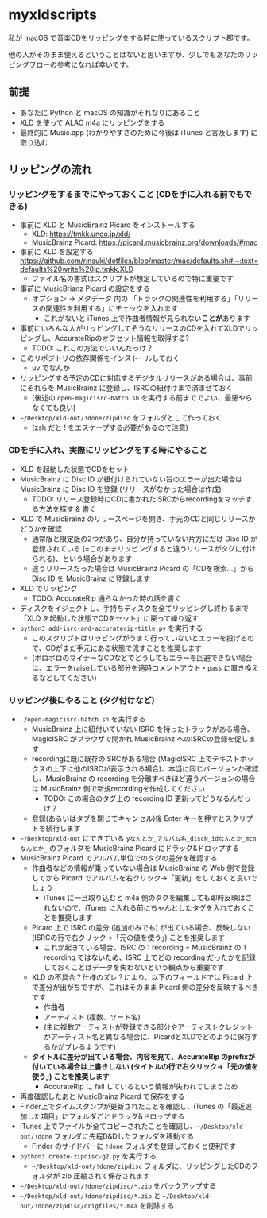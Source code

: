 # myxldscripts

私が macOS で音楽CDをリッピングをする時に使っているスクリプト郡です。

他の人がそのまま使えるということはないと思いますが、少しでもあなたのリッピングフローの参考になれば幸いです。

## 前提

* あなたに Python と macOS の知識がそれなりにあること
* XLD を使って ALAC m4a にリッピングをする
* 最終的に Music.app (わかりやすさのために今後は iTunes と言及します) に取り込む

## リッピングの流れ

### リッピングをするまでにやっておくこと (CDを手に入れる前でもできる)

* 事前に XLD と MusicBrainz Picard をインストールする
  * XLD: https://tmkk.undo.jp/xld/
  * MusicBrainz Picard: https://picard.musicbrainz.org/downloads/#mac
* 事前に XLD を設定する https://github.com/rinsuki/dotfiles/blob/master/mac/defaults.sh#:~:text=defaults%20write%20jp.tmkk.XLD
  * ファイル名の書式はスクリプトが想定しているので特に重要です
* 事前に MusicBrianz Picard の設定をする
  * オプション → メタデータ 内の 「トラックの関連性を利用する」「リリースの関連性を利用する」にチェックを入れます
    * これがないと iTunes 上で作曲者情報が見られない**ことが**あります
* 事前にいろんな人がリッピングしてそうなリリースのCDを入れてXLDでリッピングし、AccurateRipのオフセット情報を取得する?
  * TODO: これこの方法でいいんだっけ？
* このリポジトリの依存関係をインストールしておく
  * uv でなんか
* リッピングする予定のCDに対応するデジタルリリースがある場合は、事前にそれらを MusicBrainz に登録し、ISRCの紐付けまで済ませておく
  * (後述の `open-magicisrc-batch.sh` を実行する前まででよい、最悪やらなくても良い)
* `~/Desktop/xld-out/!done/zipdisc` をフォルダとして作っておく
  * (zsh だと ! をエスケープする必要があるので注意)

### CDを手に入れ、実際にリッピングをする時にやること

* XLD を起動した状態でCDをセット
* MusicBrainz に Disc ID が紐付けられていない旨のエラーが出た場合は MusicBrainz に Disc ID を登録 (リリースがなかった場合は作成)
  * TODO: リリース登録時にCDに書かれたISRCからrecordingをマッチする方法を探す & 書く
* XLD で MusicBrainz のリリースページを開き、手元のCDと同じリリースかどうかを確認
  * 通常版と限定版の2つがあり、自分が持っていない片方にだけ Disc ID が登録されている (=このままリッピングすると違うリリースがタグに付けられる)、という場合があります
  * 違うリリースだった場合は MusicBrainz Picard の「CDを検索…」から Disc ID を MusicBrainz に登録します
* XLD でリッピング
  * TODO: AccurateRip 通らなかった時の話を書く
* ディスクをイジェクトし、手持ちディスクを全てリッピングし終わるまで「XLD を起動した状態でCDをセット」に戻って繰り返す
* `python3 add-isrc-and-accuraterip-title.py` を実行する
  * このスクリプトはリッピングがうまく行っていないとエラーを投げるので、CDがまだ手元にある状態で流すことを推奨します
  * (ボロボロのマイナーなCDなどでどうしてもエラーを回避できない場合は、エラーをraiseしている部分を適時コメントアウト・`pass` に置き換えるなどしてください)

### リッピング後にやること (タグ付けなど)

* `./open-magicisrc-batch.sh` を実行する
  * MusicBrainz 上に紐付いていない ISRC を持ったトラックがある場合、MagicISRC がブラウザで開かれ MusicBrainz へのISRCの登録を促します
  * recordingに既に既存のISRCがある場合 (MagicISRC 上でテキストボックスの上下に他のISRCが表示される場合)、本当に同じバージョンか確認し、MusicBrainz の recording を分離すべきほど違うバージョンの場合は MusicBrainz 側で新規recordingを作成してください
    * TODO: この場合のタグ上の recording ID 更新ってどうなるんだっけ？
  * 登録(あるいはタブを閉じてキャンセル)後 Enter キーを押すとスクリプトを続行します
* `~/Desktop/xld-out` にできている `yなんとか_アルバム名_discN_idなんとか_mcnなんとか_` のフォルダを MusicBrainz Picard にドラッグ&ドロップする
* MusicBrainz Picard でアルバム単位でのタグの差分を確認する
  * 作曲者などの情報が乗っていない場合は MusicBrainz の Web 側で登録してから Picard でアルバムを右クリック→「更新」をしておくと良いでしょう
    * iTunes に一旦取り込むと m4a 側のタグを編集しても即時反映はされないので、iTunes に入れる前にちゃんとしたタグを入れておくことを推奨します
  * Picard 上で ISRC の差分 (追加のみでも) が出ている場合、反映しない (ISRCの行で右クリック→「元の値を使う」) ことを推奨します
    * これが起きている場合、ISRC の 1 recording = MusicBrainz の 1 recording ではないため、ISRC 上でどの recording だったかを記録しておくことはデータを失わないという観点から重要です
  * XLD の不具合？仕様のズレ？により、以下のフィールドでは Picard 上で差分が出がちですが、これはそのまま Picard 側の差分を反映するべきです
    * 作曲者
    * アーティスト (複数、ソート名)
    * (主に複数アーティストが登録できる部分やアーティストクレジットがアーティスト名と異なる場合に、PicardとXLDでどのように保存するかがブレるようです)
  * **タイトルに差分が出ている場合、内容を見て、AccurateRip のprefixが付いている場合は上書きしない (タイトルの行で右クリック→「元の値を使う」) ことを推奨します**
    * AccurateRip に fail しているという情報が失われてしまうため
* 再度確認したあと MusicBrainz Picard で保存をする
* Finder上でタイムスタンプが更新されたことを確認し、iTunes の「最近追加した項目」にフォルダごとドラッグ&ドロップする
* iTunes 上でファイルが全てコピーされたことを確認し、`~/Desktop/xld-out/!done` フォルダに先程D&Dしたフォルダを移動する
  * Finder のサイドバーに `!done` フォルダを登録しておくと便利です
* `python3 create-zipdisc-g2.py` を実行する
  * `~/Desktop/xld-out/!done/zipdisc` フォルダに、リッピングしたCDのフォルダが zip 圧縮されて保存されます
* `~/Desktop/xld-out/!done/zipdisc/*.zip` をバックアップする
* `~/Desktop/xld-out/!done/zipdisc/*.zip` と `~/Desktop/xld-out/!done/zipdisc/origfiles/*.m4a` を削除する
